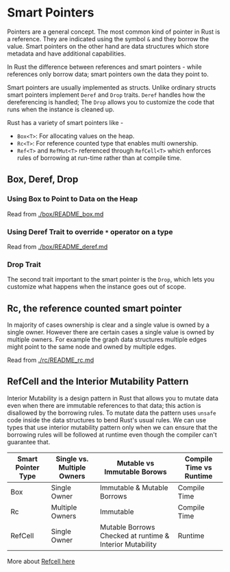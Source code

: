 # Smart Pointers

Pointers are a general concept. The most common kind of pointer in Rust is a reference. They are indicated using the symbol `&` and they borrow the value. Smart pointers on the other hand are data structures which store metadata and have additional capabilities. 

In Rust the difference between references and smart pointers - while references only borrow data; smart pointers own the data they point to.

Smart pointers are usually implemented as structs. Unlike ordinary structs smart pointers implement `Deref` and `Drop` traits. `Deref` handles how the dereferencing is handled; The `Drop` allows you to customize the code that runs when the instance is cleaned up.

Rust has a variety of smart pointers like -

- `Box<T>`: For allocating values on the heap.
- `Rc<T>`: For reference counted type that enables multi ownership.
- `Ref<T>` and `RefMut<T>` referenced through `RefCell<T>` which enforces rules of borrowing at run-time rather than at compile time.


## Box, Deref, Drop

### Using Box<T> to Point to Data on the Heap

Read from [./box/README_box.md](./box/README_box.md)

### Using Deref Trait to override `*` operator on a type

Read from [./box/README_deref.md](./box/README_deref.md)

### Drop Trait

The second trait important to the smart pointer is the `Drop`, which lets you customize what happens when the instance goes out of scope.

## Rc<T>, the reference counted smart pointer

In majority of cases ownership is clear and a single value is owned by a single owner. However there are certain cases a single value is owned by multiple owners. For example the graph data structures multiple edges might point to the same node and owned by multiple edges.

Read from [./rc/README_rc.md](./rc/README_rc.md)

## RefCell<T> and the Interior Mutability Pattern

Interior Mutability is a design pattern in Rust that allows you to mutate data even when there are immutable references to that data; this action is disallowed by the borrowing rules. To mutate data the pattern uses `unsafe` code inside the data structures to bend Rust's usual rules. We can use types that use interior mutability pattern only when we can ensure that the borrowing rules will be followed at runtime even though the compiler can't guarantee that.



| Smart Pointer Type | Single vs. Multiple Owners | Mutable vs Immutable Borows | Compile Time vs Runtime | 
|--------------------|----------------------------|-----------------------------|-------------------------|
| Box<T>             | Single Owner               | Immutable & Mutable Borrows | Compile Time            |
| Rc<T>              | Multiple Owners            | Immutable                   | Compile Time            |
| RefCell<T>         | Single Owner               | Mutable Borrows Checked at runtime & Interior Mutability | Runtime                 |

More about [Refcell here](./refcell_interior_mutability/README.md)
